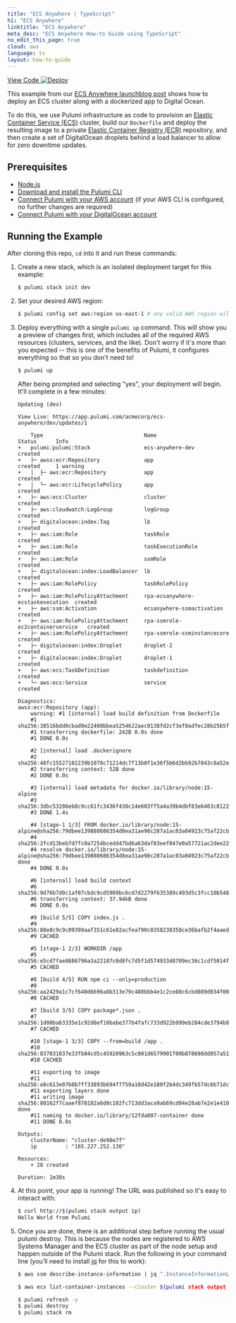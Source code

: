 ```yaml
---
title: "ECS Anywhere | TypeScript"
h1: "ECS Anywhere"
linktitle: "ECS Anywhere"
meta_desc: "ECS Anywhere How-to Guide using TypeScript"
no_edit_this_page: true
cloud: aws
language: ts
layout: how-to-guide
---
```


<!-- WARNING: this page was generated by a tool. Do not edit it by hand. -->
<!-- To change it, please see https://github.com/pulumi/docs/tree/master/tools/mktutorial. -->

<p class="mb-4 flex">
    <a class="flex flex-wrap items-center rounded-md font-display text-lg text-white bg-blue-600 border-2 border-blue-600 px-2 mr-2 whitespace-no-wrap hover:text-white" style="height: 45px;" href="https://github.com/pulumi/examples/tree/master/aws-ts-ecs-anywhere" target="_blank">
        <span><i class="fab fa-github pr-2"></i> View Code</span>
    </a>
    <a href="https://app.pulumi.com/new?template=https://github.com/pulumi/examples/blob/master/aws-ts-ecs-anywhere/README.md" target="_blank">
        <img src="https://get.pulumi.com/new/button.svg" alt="Deploy">
    </a>
</p>


This example from our [ECS Anywhere launchblog post](https://pulumi.com/blog/ecs-anywhere-launch/) shows how to deploy an ECS cluster along with a dockerized app to Digital Ocean.

To do this, we use Pulumi infrastructure as code to provision an
[Elastic Container Service (ECS)](https://aws.amazon.com/ecs/) cluster, build our `Dockerfile` and deploy the
resulting image to a private [Elastic Container Registry (ECR)](https://aws.amazon.com/ecr/) repository, and then create
a set of DigitalOcean droplets behind a load balancer to allow for zero downtime updates.

## Prerequisites

- [Node.js](https://nodejs.org/en/download/)
- [Download and install the Pulumi CLI](https://www.pulumi.com/docs/get-started/install/)
- [Connect Pulumi with your AWS account](https://www.pulumi.com/docs/intro/cloud-providers/aws/setup/) (if your AWS CLI is configured, no further changes are required)
- [Connect Pulumi with your DigitalOcean account](https://www.pulumi.com/docs/intro/cloud-providers/digitalocean/setup/)

## Running the Example

After cloning this repo, `cd` into it and run these commands:

1. Create a new stack, which is an isolated deployment target for this example:

    ```bash
    $ pulumi stack init dev
    ```

2. Set your desired AWS region:

    ```bash
    $ pulumi config set aws:region us-east-1 # any valid AWS region will work
    ```

3. Deploy everything with a single `pulumi up` command. This will show you a preview of changes first, which
   includes all of the required AWS resources (clusters, services, and the like). Don't worry if it's more than
   you expected -- this is one of the benefits of Pulumi, it configures everything so that so you don't need to!

    ```bash
    $ pulumi up
    ```

    After being prompted and selecting "yes", your deployment will begin. It'll complete in a few minutes:

    ```
    Updating (dev)

    View Live: https://app.pulumi.com/acmecorp/ecs-anywhere/dev/updates/1

        Type                                Name                              Status      Info
    +   pulumi:pulumi:Stack                 ecs-anywhere-dev                  created
    +   ├─ awsx:ecr:Repository              app                               created     1 warning
    +   │  ├─ aws:ecr:Repository            app                               created
    +   │  └─ aws:ecr:LifecyclePolicy       app                               created
    +   ├─ aws:ecs:Cluster                  cluster                           created
    +   ├─ aws:cloudwatch:LogGroup          logGroup                          created
    +   ├─ digitalocean:index:Tag           lb                                created
    +   ├─ aws:iam:Role                     taskRole                          created
    +   ├─ aws:iam:Role                     taskExecutionRole                 created
    +   ├─ aws:iam:Role                     ssmRole                           created
    +   ├─ digitalocean:index:LoadBalancer  lb                                created
    +   ├─ aws:iam:RolePolicy               taskRolePolicy                    created
    +   ├─ aws:iam:RolePolicyAttachment     rpa-ecsanywhere-ecstaskexecution  created
    +   ├─ aws:ssm:Activation               ecsanywhere-ssmactivation         created
    +   ├─ aws:iam:RolePolicyAttachment     rpa-ssmrole-ec2containerservice   created
    +   ├─ aws:iam:RolePolicyAttachment     rpa-ssmrole-ssminstancecore       created
    +   ├─ digitalocean:index:Droplet       droplet-2                         created
    +   ├─ digitalocean:index:Droplet       droplet-1                         created
    +   ├─ aws:ecs:TaskDefinition           taskdefinition                    created
    +   └─ aws:ecs:Service                  service                           created

    Diagnostics:
    awsx:ecr:Repository (app):
        warning: #1 [internal] load build definition from Dockerfile
        #1 sha256:38516bdd0cbad0e22408bbea5254622aec0138fd2cf3ef0adfec28b25b5fc3f6
        #1 transferring dockerfile: 242B 0.0s done
        #1 DONE 0.0s

        #2 [internal] load .dockerignore
        #2 sha256:48fc15527102239b1078c71214dc7f13b0f1e36f5b6d2bb92b7843c8a52eca87
        #2 transferring context: 52B done
        #2 DONE 0.0s

        #3 [internal] load metadata for docker.io/library/node:15-alpine
        #3 sha256:3dbc53286eb8c9cc61fc3436f438c14e603ff5a4a39b4dbf83e6403c8122734d
        #3 DONE 1.4s

        #4 [stage-1 1/3] FROM docker.io/library/node:15-alpine@sha256:79dbee139880686354d8ea31ae98c287a1ac03a04923c75af22cbb24d396ade6
        #4 sha256:2fcd13beb7d7fc0a7254bcedd47bd6a63daf83eef047e0a57721ac2dee22c8d8
        #4 resolve docker.io/library/node:15-alpine@sha256:79dbee139880686354d8ea31ae98c287a1ac03a04923c75af22cbb24d396ade6 done
        #4 DONE 0.0s

        #6 [internal] load build context
        #6 sha256:9d76b7d0c1af07cbdc9cd5909bc6cd7d2279f635389c493d5c3fcc10b5487351
        #6 transferring context: 37.94kB done
        #6 DONE 0.0s

        #9 [build 5/5] COPY index.js .
        #9 sha256:88e8c9c9c09399aaf351c61e82acfea790c8358238358ce36bafb2f4aaed1268
        #9 CACHED

        #5 [stage-1 2/3] WORKDIR /app
        #5 sha256:e5cd7fae8686796a3a22187c0d8fc7d5f1d574933d8709ec36c1cdf5014fc961
        #5 CACHED

        #8 [build 4/5] RUN npm ci --only=production
        #8 sha256:aa2429a1c7cf640d6696a8b313e79c480bbb4e1c2ce88c6cbd089d034f009772
        #8 CACHED

        #7 [build 3/5] COPY package*.json .
        #7 sha256:1d00ba63335e1c92d8ef10babe377b4fafc733d922b999eb284cde3794b86cac
        #7 CACHED

        #10 [stage-1 3/3] COPY --from=build /app .
        #10 sha256:837831837e33fb84cd5c45920963c5c001d6579901f00b878698dd057a518485
        #10 CACHED

        #11 exporting to image
        #11 sha256:e8c613e07b0b7ff33893b694f7759a10d42e180f2b4dc349fb57dc6b71dcab00
        #11 exporting layers done
        #11 writing image sha256:80162f7caaef878182a6d0c102fc713dd3aca9ab69cd04e28ab7e2e1e410b0c0 done
        #11 naming to docker.io/library/12fda807-container done
        #11 DONE 0.0s

    Outputs:
        clusterName: "cluster-de98e7f"
        ip         : "165.227.252.130"

    Resources:
        + 20 created

    Duration: 1m30s
    ```

4. At this point, your app is running! The URL was published so it's easy to interact with:

    ```bash
    $ curl http://$(pulumi stack output ip)
    Hello World from Pulumi
    ```

5. Once you are done, there is an additional step before running the usual pulumi destroy. This is because the nodes are registered to AWS Systems Manager and the ECS cluster as part of the node setup and happen outside of the Pulumi stack. Run the following in your command line (you’ll need to install [jq](https://stedolan.github.io/jq/) for this to work):

    ```bash
    $ aws ssm describe-instance-information | jq ".InstanceInformationList | .[] | .InstanceId" | grep "mi-" | xargs -L 1 aws ssm deregister-managed-instance --instance-id

    $ aws ecs list-container-instances --cluster ${pulumi stack output clusterName} | jq ".containerInstanceArns | .[]" | xargs -L 1 aws ecs deregister-container-instance --cluster ${pulumi stack output clusterName} --force --container-instance

    $ pulumi refresh -y
    $ pulumi destroy
    $ pulumi stack rm
    ```
